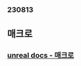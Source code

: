 ### 230813
## 매크로
### [unreal docs - 매크로](https://docs.unrealengine.com/5.2/ko/making-macros-in-unreal-engine/)
### <br/><br/><br/>

